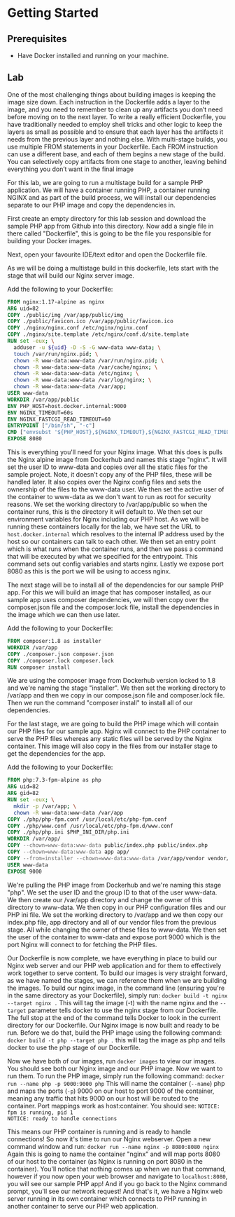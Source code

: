 # Getting Started

## Prerequisites
- Have Docker installed and running on your machine.

## Lab

One of the most challenging things about building images is keeping the image size down. Each instruction in the 
Dockerfile adds a layer to the image, and you need to remember to clean up any artifacts you don’t need before moving on
to the next layer. To write a really efficient Dockerfile, you have traditionally needed to employ shell tricks and 
other logic to keep the layers as small as possible and to ensure that each layer has the artifacts it needs from the
previous layer and nothing else. With multi-stage builds, you use multiple FROM statements in your Dockerfile. Each FROM
instruction can use a different base, and each of them begins a new stage of the build. You can selectively copy 
artifacts from one stage to another, leaving behind everything you don’t want in the final image

For this lab, we are going to run a multistage build for a sample PHP application. We will have a container running PHP,
a container running NGINX and as part of the build process, we will install our dependencies separate to our PHP image
and copy the dependencies in.

First create an empty directory for this lab session and download the sample PHP app from Github into this directory.
Now add a single file in there called "Dockerfile", this is going to be the file you responsible for building your 
Docker images.

Next, open your favourite IDE/text editor and open the Dockerfile file.

As we will be doing a multistage build in this dockerfile, lets start with the stage that will build our Nginx server
image.

Add the following to your Dockerfile:
```Dockerfile
FROM nginx:1.17-alpine as nginx
ARG uid=82
COPY ./public/img /var/app/public/img
COPY ./public/favicon.ico /var/app/public/favicon.ico
COPY ./nginx/nginx.conf /etc/nginx/nginx.conf
COPY ./nginx/site.template /etc/nginx/conf.d/site.template
RUN set -eux; \
  adduser -u ${uid} -D -S -G www-data www-data; \
  touch /var/run/nginx.pid; \
  chown -R www-data:www-data /var/run/nginx.pid; \
  chown -R www-data:www-data /var/cache/nginx; \
  chown -R www-data:www-data /etc/nginx; \
  chown -R www-data:www-data /var/log/nginx; \
  chown -R www-data:www-data /var/app;
USER www-data
WORKDIR /var/app/public
ENV PHP_HOST=host.docker.internal:9000
ENV NGINX_TIMEOUT=60s
ENV NGINX_FASTCGI_READ_TIMEOUT=60
ENTRYPOINT ["/bin/sh", "-c"]
CMD ["envsubst '${PHP_HOST},${NGINX_TIMEOUT},${NGINX_FASTCGI_READ_TIMEOUT}' < /etc/nginx/conf.d/site.template > /etc/nginx/conf.d/default.conf; exec nginx -g 'daemon off;'"]
EXPOSE 8080
```


This is everything you'll need for your Nginx image. What this does is pulls the Nginx alpine image from Dockerhub
and names this stage "nginx". It will set the user ID to www-data and copies over all the static files for the sample
project. Note, it doesn't copy any of the PHP files, these will be handled later. It also copies over the Nginx config
files and sets the ownership of the files to the www-data user. We then set the active user of the container to www-data
as we don't want to run as root for security reasons. We set the working directory to /var/app/public so when the
container runs, this is the directory it will default to. We then set our environment variables for Nginx including our
PHP host. As we will be running these containers locally for the lab, we have set the URL to `host.docker.internal`
which resolves to the internal IP address used by the host so our containers can talk to each other. We then set an
entry point which is what runs when the container runs, and then we pass a command that will be executed by what
we specified for the entrypoint. This command sets out config variables and starts nginx. Lastly we expose port 8080
as this is the port we will be using to access nginx.

The next stage will be to install all of the dependencies for our sample PHP app. For this we will build an image that
has composer installed, as our sample app uses composer dependencies, we will then copy over the composer.json file and
the composer.lock file, install the dependencies in the image which we can then use later.

Add the following to your Dockerfile:

```Dockerfile
FROM composer:1.8 as installer
WORKDIR /var/app
COPY ./composer.json composer.json
COPY ./composer.lock composer.lock
RUN composer install
```

We are using the composer image from Dockerhub version locked to 1.8 and we're naming the stage "installer". We then set
the working directory to /var/app and then we copy in our compose.json file and composer.lock file. Then we run the
command "composer install" to install all of our dependencies.

For the last stage, we are going to build the PHP image which will contain our PHP files for our sample app. Nginx will 
connect to the PHP container to serve the PHP files whereas any static files will be served by the Nginx container. This
image will also copy in the files from our installer stage to get the dependencies for the app.

Add the following to your Dockerfile:

```Dockerfile
FROM php:7.3-fpm-alpine as php
ARG uid=82
ARG gid=82
RUN set -eux; \
  mkdir -p /var/app; \
  chown -R www-data:www-data /var/app
COPY ./php/php-fpm.conf /usr/local/etc/php-fpm.conf
COPY ./php/www.conf /usr/local/etc/php-fpm.d/www.conf
COPY ./php/php.ini $PHP_INI_DIR/php.ini
WORKDIR /var/app/
COPY --chown=www-data:www-data public/index.php public/index.php
COPY --chown=www-data:www-data app app/
COPY --from=installer --chown=www-data:www-data /var/app/vendor vendor/
USER www-data
EXPOSE 9000
```

We're pulling the PHP image from Dockerhub and we're naming this stage "php". We set the user ID and the group ID to
that of the user www-data. We then create our /var/app directory and change the owner of this directory to www-data. We
then copy in our PHP configuration files and our PHP ini file. We set the working directory to /var/app and we then copy
our index.php file, app directory and all of our vendor files from the previous stage. All while changing the owner of
these files to www-data. We then set the user of the container to www-data and expose port 9000 which is the port Nginx
will connect to for fetching the PHP files.

Our Dockerfile is now complete, we have everything in place to build our Nginx web server and our PHP web application
and for them to effectively work together to serve content. To build our images is very straight forward, as we have 
named the stages, we can reference them when we are building the images. To build our nginx image, in the command line
(ensuring you're in the same directory as your Dockerfile), simply run:
`docker build -t nginx --target nginx .`
This will tag the image (-t) with the name nginx and the `--target` parameter tells docker to use the nginx stage from
our Dockerfile. The full stop at the end of the command tells Docker to look in the current directory for our Dockerfile.
Our Nginx image is now built and ready to be run. Before we do that, build the PHP image using the following command:
`docker build -t php --target php .` this will tag the image as php and tells docker to use the php stage of our
Dockerfile.

Now we have both of our images, run `docker images` to view our images. You should see both our Nginx image and our PHP
image. Now we want to run them. To run the PHP image, simply run the following command:
`docker run --name php -p 9000:9000 php`
This will name the container (`--name`) php and maps the ports (`-p`) 9000 on our host to port 9000 of the container, 
meaning any traffic that hits 9000 on our host will be routed to the container. Port mappings work as host:container. 
You should see:
`NOTICE: fpm is running, pid 1`\
`NOTICE: ready to handle connections`

This means our PHP container is running and is ready to handle connections! So now it's time to run our Nginx webserver.
Open a new command window and run:
`docker run --name nginx -p 8080:8080 nginx`
Again this is going to name the container "nginx" and will map ports 8080 of our host to the container (as Nginx is
running on port 8080 in the container). You'll notice that nothing comes up when we run that command, however if you now
open your web browser and navigate to `localhost:8080`, you will see our sample PHP app! And if you go back to the Nginx
command prompt, you'll see our network request! And that's it, we have a Nginx web server running in its own container
which connects to PHP running in another container to serve our PHP web application.













